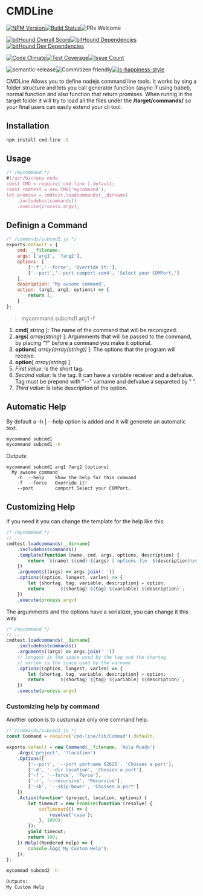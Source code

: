  # CMDLine

 [![NPM Version](http://img.shields.io/npm/v/cmd-line.svg?style=flat-square)](https://www.npmjs.org/package/koaton)[![Build Status](https://img.shields.io/travis/gerard2p/cmd-line/master.svg?style=flat-square)](https://travis-ci.org/gerard2p/cmd-line)![PRs Welcome](https://img.shields.io/badge/PRs%20🔀-Welcome-brightgreen.svg?style=flat-square)

 [![bitHound Overall Score](https://www.bithound.io/github/gerard2p/cmd-line/badges/score.svg?style=flat-square)](https://www.bithound.io/github/gerard2p/cmd-line)[![bitHound Dependencies](https://www.bithound.io/github/gerard2p/cmd-line/badges/dependencies.svg?style=flat-square)](https://www.bithound.io/github/gerard2p/cmd-line/master/dependencies/npm)[![bitHound Dev Dependencies](https://www.bithound.io/github/gerard2p/cmd-line/badges/devDependencies.svg?style=flat-square)](https://www.bithound.io/github/gerard2p/cmd-line/master/dependencies/npm)

[![Code Climate](https://codeclimate.com/github/gerard2p/cmd-line/badges/gpa.svg?style=flat-square)](https://codeclimate.com/github/gerard2p/cmd-line)[![Test Coverage](https://codeclimate.com/github/gerard2p/cmd-line/badges/coverage.svg?style=flat-square)](https://codeclimate.com/github/gerard2p/cmd-line/coverage)[![Issue Count](https://codeclimate.com/github/gerard2p/cmd-line/badges/issue_count.svg?style=flat-square)](https://codeclimate.com/github/gerard2p/cmd-line)

![semantic-release](https://img.shields.io/badge/%20%20%F0%9F%93%A6%F0%9F%9A%80-semantic--release-e10079.svg?style=flat-square)![Commitizen friendly](https://img.shields.io/badge/commitizen-friendly-brightgreen.svg?style=flat-square)[![js-happiness-style](https://img.shields.io/badge/code%20style-happiness-brightgreen.svg?style=flat-square)](https://github.com/JedWatson/happiness)

CMDLine Allows you to define nodejs command line tools. It works by sing a folder structure and lets you call generator function (async if using babel), normal function and also function that return promises.
When runnig in the target folder it will try to load all the files under the **/target/commands/** so your final users can easily extend your cli tool.

## Installation
```sh
npm install cmd-line -S
```
## Usage
```javascript
/* /mycommand */
#!/usr/bin/env node
const CMD = require('cmd-line').default;
const cmdtest = new CMD('mycommand');
let promise = cmdtest.loadcommands(__dirname)
	.includehostcommands()
	.execute(process.argv);
```
## Definign a Command
```javascript
/* /commands/subcmd1.js */
exports.default = {
	cmd: __filename,
	args: ['arg1', '?arg2'],
	options: [
		['-f','--force', 'Override it!'],
		['--port','--port comport com4', 'Select your COMPort.']
	],
	description: 'My awsome command',
	action: (arg1, arg2, options) => {
		return 1;
	}
};
```
> mycommand subcmd1 arg1 -f

1. **cmd**[ *string* ]:  The name of the command that will be reconigzed.
1. **args**[ *array(string)* ]: Argumments that will be passed to the command, by placing "?" before a command you make it optional.
1. **options**[ *array(array(string))* ]:  The options that the program will receive.
 1. **option**[ *array(string)* ].
   1. *First value*: Is the short tag.
   1. *Second value*: Is the tag. It can have a variable receiver and a defvalue. Tag must be prepend with "--" varname and defvalue a separeted by " ".
   1. *Third value*: Is tehe description of the option.

## Automatic Help
By default a -h | --help option is added and it will generete an automatic text.
```sh
mycommand subcmd1
mycommand subcmd1 -h
```
Outputs:
```
mycommand subcmd1 arg1 ?arg2 [options]
  My awsome command
	-h  --help    Show the help for this command
	-f  --force   Override it!
	--port        comport Select your COMPort.
```

## Customizing Help
If you need it you can change the template for the help like this:
```javascript
/* /mycommand */
// ...
cmdtest.loadcommands(__dirname)
	.includehostcommands()
	.template(function (name, cmd, args, options, description) {
		return `${name} ${cmd} ${args} [ options ]\n  ${description}\n${options.join('\n')}`;
	})
	.arguments((args) => args.join(' '))
	.options((option, longest, varlen) => {
		let {shortag, tag, variable, description} = option;
		return `    ${shortag} ${tag} ${variable} ${description}`;
	})
	.execute(process.argv)
```
The argumments and the options have a serializer, you can change it this way
```javascript
/* /mycommand */
// ...
cmdtest.loadcommands(__dirname)
	.includehostcommands()
	.arguments((args) => args.join(' '))
	// longest is the space used by the tag and the shortag
	// varlen is the space used by the varname
	.options((option, longest, varlen) => {
		let {shortag, tag, variable, description} = option;
		return `    ${shortag} ${tag} ${variable} ${description}`;
	})
	.execute(process.argv)
```

### Customizing help by command
Another option is to custumaize only one command help.
```javascript
/* /commands/subcmd2.js */
const Command = require('cmd-line/lib/Commad').default;

exports.default = new Command(__filename, 'Hola Mundo')
	.Args('project', '?location')
	.Options([
		['--port', '--port portname 62626', 'Chosses a port'],
		['-d', '--dir location', 'Chosses a port'],
		['-f', '--force', 'Force'],
		['-r', '--recursive', 'Recursive'],
		['-sb', '--skip-bower', 'Chosses a port']
	])
	.Action(function* (project, location, options) {
		let timeout = new Promise(function (resolve) {
			setTimeout(() => {
				resolve('casa');
			}, 1000);
		});
		yield timeout;
    	return 100;
	}).Help((Rendered Help) => {
		console.log('My Custom Help');
	});
};
```
```sh
mycommad subcmd2 -h

Outputs:
My Custom Help
```

